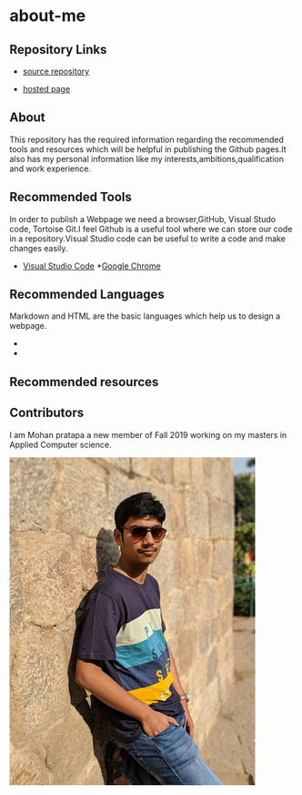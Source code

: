 # about-me

## Repository Links
* [source repository](https://github.com/mohanpratapa/about-me)

* [hosted page](https://mohanpratapa.github.io/about-me/)

## About

This repository has the required information regarding the recommended tools and resources which will be helpful in publishing the Github pages.It also has my personal information like my interests,ambitions,qualification and work experience.

## Recommended Tools

In order to publish a Webpage we need a browser,GitHub, Visual Studo code, Tortoise Git.I feel Github is a useful tool where we can store our code in a repository.Visual Studio code can be useful to write a code and make changes easily.

* [Visual Studio Code](https://code.visualstudio.com/docs)
*[Google Chrome](https://www.google.com/chrome/)

## Recommended Languages

Markdown and HTML are the basic languages which help us to design a webpage.

*
*

## Recommended resources









## Contributors

I am Mohan pratapa a new member of Fall 2019 working on my masters in Applied Computer science.

![Mohan](Mohan.jpg)



